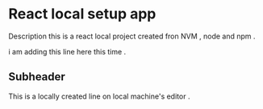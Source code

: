 # React local setup app

Description
this is a react local project created fron NVM , node and npm .

i am adding this line here this time .


## Subheader 
This is a locally created line on local machine's editor .